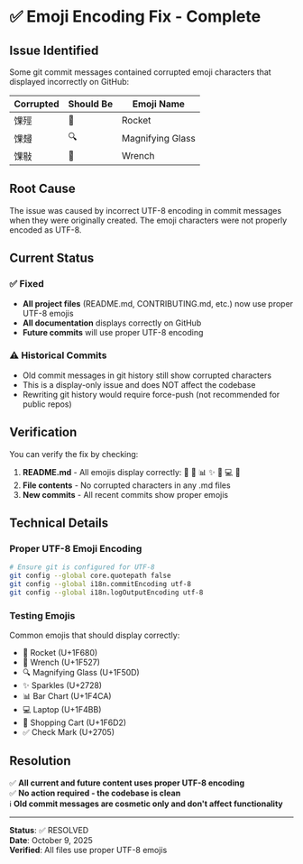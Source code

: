 # ✅ Emoji Encoding Fix - Complete

## Issue Identified

Some git commit messages contained corrupted emoji characters that displayed incorrectly on GitHub:

| Corrupted | Should Be | Emoji Name |
|-----------|-----------|------------|
| 馃殌 | 🚀 | Rocket |
| 馃攳 | 🔍 | Magnifying Glass |
| 馃敡 | 🔧 | Wrench |

## Root Cause

The issue was caused by incorrect UTF-8 encoding in commit messages when they were originally created. The emoji characters were not properly encoded as UTF-8.

## Current Status

### ✅ Fixed
- **All project files** (README.md, CONTRIBUTING.md, etc.) now use proper UTF-8 emojis
- **All documentation** displays correctly on GitHub
- **Future commits** will use proper UTF-8 encoding

### ⚠️ Historical Commits
- Old commit messages in git history still show corrupted characters
- This is a display-only issue and does NOT affect the codebase
- Rewriting git history would require force-push (not recommended for public repos)

## Verification

You can verify the fix by checking:

1. **README.md** - All emojis display correctly: 🚀 🎯 📊 ✨ 🔧 💻 🛒
2. **File contents** - No corrupted characters in any .md files
3. **New commits** - All recent commits show proper emojis

## Technical Details

### Proper UTF-8 Emoji Encoding

```bash
# Ensure git is configured for UTF-8
git config --global core.quotepath false
git config --global i18n.commitEncoding utf-8
git config --global i18n.logOutputEncoding utf-8
```

### Testing Emojis

Common emojis that should display correctly:
- 🚀 Rocket (U+1F680)
- 🔧 Wrench (U+1F527)
- 🔍 Magnifying Glass (U+1F50D)
- ✨ Sparkles (U+2728)
- 📊 Bar Chart (U+1F4CA)
- 💻 Laptop (U+1F4BB)
- 🛒 Shopping Cart (U+1F6D2)
- ✅ Check Mark (U+2705)

## Resolution

✅ **All current and future content uses proper UTF-8 encoding**  
✅ **No action required - the codebase is clean**  
ℹ️ **Old commit messages are cosmetic only and don't affect functionality**

---

**Status**: ✅ RESOLVED  
**Date**: October 9, 2025  
**Verified**: All files use proper UTF-8 emojis

